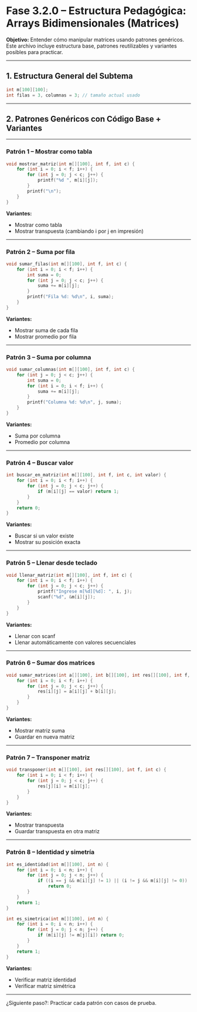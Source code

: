 # Fase 3.2.0 – Estructura Pedagógica: Arrays Bidimensionales (Matrices)

**Objetivo:** Entender cómo manipular matrices usando patrones genéricos. Este archivo incluye estructura base, patrones reutilizables y variantes posibles para practicar.

---

## 1. Estructura General del Subtema

```c
int m[100][100];
int filas = 3, columnas = 3; // tamaño actual usado
```

---

## 2. Patrones Genéricos con Código Base + Variantes

---

### Patrón 1 – Mostrar como tabla

```c
void mostrar_matriz(int m[][100], int f, int c) {
    for (int i = 0; i < f; i++) {
        for (int j = 0; j < c; j++) {
            printf("%d ", m[i][j]);
        }
        printf("\n");
    }
}
```

**Variantes:**
- Mostrar como tabla
- Mostrar transpuesta (cambiando i por j en impresión)

---

### Patrón 2 – Suma por fila

```c
void sumar_filas(int m[][100], int f, int c) {
    for (int i = 0; i < f; i++) {
        int suma = 0;
        for (int j = 0; j < c; j++) {
            suma += m[i][j];
        }
        printf("Fila %d: %d\n", i, suma);
    }
}
```

**Variantes:**
- Mostrar suma de cada fila
- Mostrar promedio por fila

---

### Patrón 3 – Suma por columna

```c
void sumar_columnas(int m[][100], int f, int c) {
    for (int j = 0; j < c; j++) {
        int suma = 0;
        for (int i = 0; i < f; i++) {
            suma += m[i][j];
        }
        printf("Columna %d: %d\n", j, suma);
    }
}
```

**Variantes:**
- Suma por columna
- Promedio por columna

---

### Patrón 4 – Buscar valor

```c
int buscar_en_matriz(int m[][100], int f, int c, int valor) {
    for (int i = 0; i < f; i++) {
        for (int j = 0; j < c; j++) {
            if (m[i][j] == valor) return 1;
        }
    }
    return 0;
}
```

**Variantes:**
- Buscar si un valor existe
- Mostrar su posición exacta

---

### Patrón 5 – Llenar desde teclado

```c
void llenar_matriz(int m[][100], int f, int c) {
    for (int i = 0; i < f; i++) {
        for (int j = 0; j < c; j++) {
            printf("Ingrese m[%d][%d]: ", i, j);
            scanf("%d", &m[i][j]);
        }
    }
}
```

**Variantes:**
- Llenar con scanf
- Llenar automáticamente con valores secuenciales

---

### Patrón 6 – Sumar dos matrices

```c
void sumar_matrices(int a[][100], int b[][100], int res[][100], int f, int c) {
    for (int i = 0; i < f; i++) {
        for (int j = 0; j < c; j++) {
            res[i][j] = a[i][j] + b[i][j];
        }
    }
}
```

**Variantes:**
- Mostrar matriz suma
- Guardar en nueva matriz

---

### Patrón 7 – Transponer matriz

```c
void transponer(int m[][100], int res[][100], int f, int c) {
    for (int i = 0; i < f; i++) {
        for (int j = 0; j < c; j++) {
            res[j][i] = m[i][j];
        }
    }
}
```

**Variantes:**
- Mostrar transpuesta
- Guardar transpuesta en otra matriz

---

### Patrón 8 – Identidad y simetría

```c
int es_identidad(int m[][100], int n) {
    for (int i = 0; i < n; i++) {
        for (int j = 0; j < n; j++) {
            if ((i == j && m[i][j] != 1) || (i != j && m[i][j] != 0))
                return 0;
        }
    }
    return 1;
}
```

```c
int es_simetrica(int m[][100], int n) {
    for (int i = 0; i < n; i++) {
        for (int j = 0; j < n; j++) {
            if (m[i][j] != m[j][i]) return 0;
        }
    }
    return 1;
}
```

**Variantes:**
- Verificar matriz identidad
- Verificar matriz simétrica

---

¿Siguiente paso?: Practicar cada patrón con casos de prueba.
